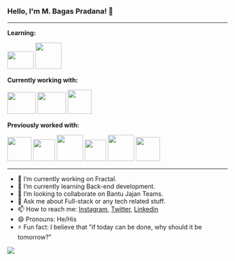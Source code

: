 ### Hello, I'm M. Bagas Pradana! 👋

---

**Learning:**

<a href="https://www.w3schools.com/js/" title="Javascript"><img width="60 px" height = "40px"  src="https://encrypted-tbn0.gstatic.com/images?q=tbn%3AANd9GcTJEbWD-UYXqKObG3dPK0J3wWKmbmWHwwXs9g&usqp=CAU" /></a>
<a href="https://www.ruby-lang.org/en/" title="Ruby "><img width="60 px"  src="https://banner2.cleanpng.com/20180609/vss/kisspng-ruby-on-rails-computer-programming-programming-lan-meppel-5b1c3688d746b1.8695478715285756248818.jpg" /></a>

**Currently working with:**

<a href="https://jquery.com/" title="Python"><img width="65 px" height ="50px"  src="https://f0.pngfuel.com/png/969/723/functional-programming-in-python-computer-programming-programming-language-python-programming-practice-workshop-program-logo-png-clip-art.png" /></a>
<a href="https://jquery.com/" title="Jquery"><img width="65 px" height ="50px"  src="https://1.bp.blogspot.com/-6AVQDPCAXqM/XxAJbNtiRBI/AAAAAAAAALY/ZATuxCAOMNMoLVRkWpf1LKq9k8nhqW4owCLcBGAsYHQ/s1600/7044135.png" /></a>
<a href="https://mdbootstrap.com/docs/standard/bootstrap-5/" title="Bootstrap 5 Alpha"><img width="55 px"  src="https://camo.githubusercontent.com/0e0adf58c74c6e74bb64ece5d0ef4620f4f46915/68747470733a2f2f76352e676574626f6f7473747261702e636f6d2f646f63732f352e302f6173736574732f6272616e642f626f6f7473747261702d6c6f676f2d736861646f772e706e67" /></a>

**Previously worked with:**

<a href="https://getbootstrap.com/" title="Bootstrap 4"><img width="55 px"  src="https://i.dlpng.com/static/png/432835_preview.png" /></a>
<a href="https://vuejs.org/" title="Vue"><img width="50 px"  src="https://banner2.cleanpng.com/20180718/cbh/kisspng-vue-js-javascript-library-angularjs-react-vue-js-5b4ebe1bc45884.1915769815318871318042.jpg" /></a>
<a href="https://flask.palletsprojects.com/en/1.1.x/" title="Flask"><img width="60 px"  src="https://e7.pngegg.com/pngimages/779/111/png-clipart-flask-python-web-framework-web-application-tutorial-others-miscellaneous-monochrome.png" /></a>
<a href="https://fontawesome.com/v4.7.0" title="fontawesome"><img width="49 px"  src="https://i0.wp.com/blog.fontawesome.com/wp-content/uploads/2019/07/avatar-blue-scale-0.5@2x.png?fit=1%2C1&ssl=1" /></a>
<a href="https://wiki.python.org/moin/PyQt" title="QT5"><img width="60 px"  src="https://banner2.cleanpng.com/20180609/xs/kisspng-qt-creator-qt-quick-the-qt-company-posted-write-5b1b6b4c9e91d6.8202151015285235966495.jpg" /></a>
<a href="https://materializecss.com/getting-started.html" title="Materialize"><img width="55 px"  src="https://library.kissclipart.com/20181120/fzq/kissclipart-materialize-css-clipart-cascading-style-sheets-css-525adfa0ede8318b.jpg"/></a>

---

- 🔭 I’m currently working on Fractal.
- 🌱 I’m currently learning Back-end development.
- 👯 I’m looking to collaborate on Bantu Jajan Teams.
- 💬 Ask me about Full-stack or any tech related stuff.
- 📫 How to reach me: [Instagram](https://www.instagram.com/bagaspradana0201), [Twitter](https://twitter.com/bagaspradana05), [Linkedin](https://www.linkedin.com/in/muhammad-bagas-pradana-a12a241a9)
- 😄 Pronouns: He/His
- ⚡ Fun fact: I believe that "if today can be done, why should it be tomorrow?"

<img src="https://github-readme-stats.vercel.app/api?username=bagas050201&&show_icons=true&title_color=ffffff&icon_color=bb2acf&text_color=daf7dc&bg_color=191919">
